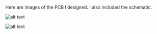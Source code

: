 Here are images of the PCB I designed. 
I also included the schematic.





![alt text](https://cloud.githubusercontent.com/assets/24552220/25817518/7457322c-33dc-11e7-9f17-35e3d1b9fa9c.jpg "Making a PCB")

![alt text](https://cloud.githubusercontent.com/assets/24552220/25817520/76317d64-33dc-11e7-88c7-fa86cff31042.jpg "Making a PCB")



